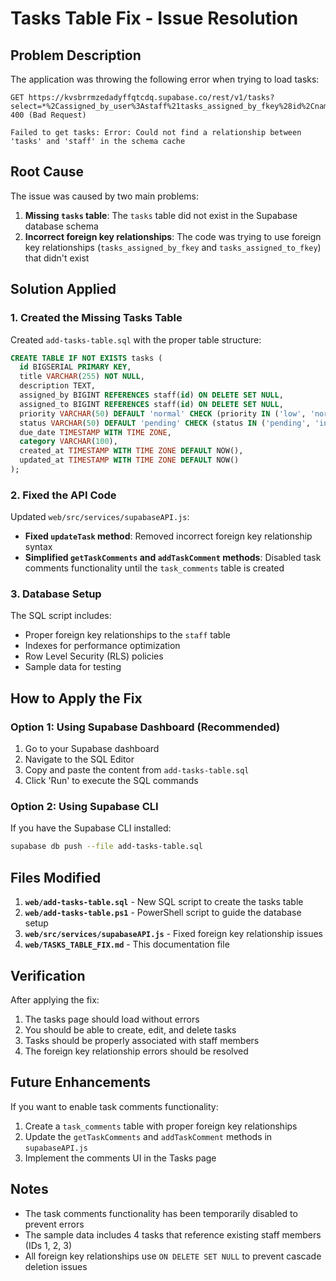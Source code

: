 # Tasks Table Fix - Issue Resolution

## Problem Description

The application was throwing the following error when trying to load tasks:

```
GET https://kvsbrrmzedadyffqtcdq.supabase.co/rest/v1/tasks?select=*%2Cassigned_by_user%3Astaff%21tasks_assigned_by_fkey%28id%2Cname%2Cemail%29%2Cassigned_to_user%3Astaff!tasks_assigned_to_fkey%28id%2Cname%2Cemail%29&order=created_at.desc 400 (Bad Request)

Failed to get tasks: Error: Could not find a relationship between 'tasks' and 'staff' in the schema cache
```

## Root Cause

The issue was caused by two main problems:

1. **Missing `tasks` table**: The `tasks` table did not exist in the Supabase database schema
2. **Incorrect foreign key relationships**: The code was trying to use foreign key relationships (`tasks_assigned_by_fkey` and `tasks_assigned_to_fkey`) that didn't exist

## Solution Applied

### 1. Created the Missing Tasks Table

Created `add-tasks-table.sql` with the proper table structure:

```sql
CREATE TABLE IF NOT EXISTS tasks (
  id BIGSERIAL PRIMARY KEY,
  title VARCHAR(255) NOT NULL,
  description TEXT,
  assigned_by BIGINT REFERENCES staff(id) ON DELETE SET NULL,
  assigned_to BIGINT REFERENCES staff(id) ON DELETE SET NULL,
  priority VARCHAR(50) DEFAULT 'normal' CHECK (priority IN ('low', 'normal', 'high', 'urgent')),
  status VARCHAR(50) DEFAULT 'pending' CHECK (status IN ('pending', 'in_progress', 'completed', 'cancelled')),
  due_date TIMESTAMP WITH TIME ZONE,
  category VARCHAR(100),
  created_at TIMESTAMP WITH TIME ZONE DEFAULT NOW(),
  updated_at TIMESTAMP WITH TIME ZONE DEFAULT NOW()
);
```

### 2. Fixed the API Code

Updated `web/src/services/supabaseAPI.js`:

- **Fixed `updateTask` method**: Removed incorrect foreign key relationship syntax
- **Simplified `getTaskComments` and `addTaskComment` methods**: Disabled task comments functionality until the `task_comments` table is created

### 3. Database Setup

The SQL script includes:
- Proper foreign key relationships to the `staff` table
- Indexes for performance optimization
- Row Level Security (RLS) policies
- Sample data for testing

## How to Apply the Fix

### Option 1: Using Supabase Dashboard (Recommended)

1. Go to your Supabase dashboard
2. Navigate to the SQL Editor
3. Copy and paste the content from `add-tasks-table.sql`
4. Click 'Run' to execute the SQL commands

### Option 2: Using Supabase CLI

If you have the Supabase CLI installed:
```bash
supabase db push --file add-tasks-table.sql
```

## Files Modified

1. **`web/add-tasks-table.sql`** - New SQL script to create the tasks table
2. **`web/add-tasks-table.ps1`** - PowerShell script to guide the database setup
3. **`web/src/services/supabaseAPI.js`** - Fixed foreign key relationship issues
4. **`web/TASKS_TABLE_FIX.md`** - This documentation file

## Verification

After applying the fix:

1. The tasks page should load without errors
2. You should be able to create, edit, and delete tasks
3. Tasks should be properly associated with staff members
4. The foreign key relationship errors should be resolved

## Future Enhancements

If you want to enable task comments functionality:

1. Create a `task_comments` table with proper foreign key relationships
2. Update the `getTaskComments` and `addTaskComment` methods in `supabaseAPI.js`
3. Implement the comments UI in the Tasks page

## Notes

- The task comments functionality has been temporarily disabled to prevent errors
- The sample data includes 4 tasks that reference existing staff members (IDs 1, 2, 3)
- All foreign key relationships use `ON DELETE SET NULL` to prevent cascade deletion issues 